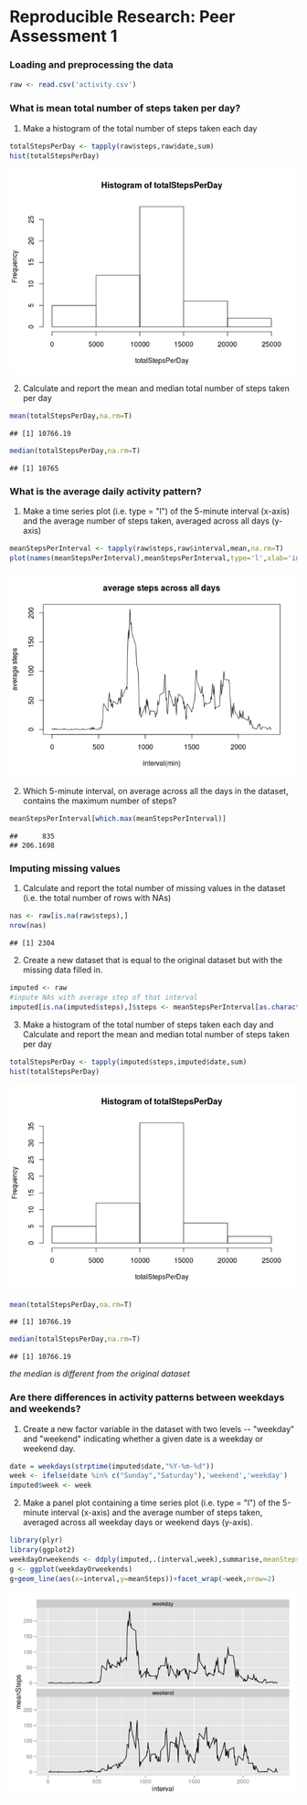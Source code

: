 # Reproducible Research: Peer Assessment 1



### Loading and preprocessing the data


```r
raw <- read.csv('activity.csv')
```

### What is mean total number of steps taken per day?
1. Make a histogram of the total number of steps taken each day


```r
totalStepsPerDay <- tapply(raw$steps,raw$date,sum)
hist(totalStepsPerDay)
```

![](PA1_template_files/figure-html/unnamed-chunk-2-1.png) 

2. Calculate and report the mean and median total number of steps taken per day

```r
mean(totalStepsPerDay,na.rm=T)
```

```
## [1] 10766.19
```

```r
median(totalStepsPerDay,na.rm=T)
```

```
## [1] 10765
```


### What is the average daily activity pattern?
1. Make a time series plot (i.e. type = "l") of the 5-minute interval (x-axis) and the average number of steps taken, averaged across all days (y-axis)

```r
meanStepsPerInterval <- tapply(raw$steps,raw$interval,mean,na.rm=T)
plot(names(meanStepsPerInterval),meanStepsPerInterval,type='l',xlab='interval(min)',ylab='average steps',main='average steps across all days')
```

![](PA1_template_files/figure-html/unnamed-chunk-4-1.png) 


2. Which 5-minute interval, on average across all the days in the dataset, contains the maximum number of steps?

```r
meanStepsPerInterval[which.max(meanStepsPerInterval)]
```

```
##      835 
## 206.1698
```

### Imputing missing values
1. Calculate and report the total number of missing values in the dataset (i.e. the total number of rows with NAs)

```r
nas <- raw[is.na(raw$steps),]
nrow(nas)
```

```
## [1] 2304
```
2. Create a new dataset that is equal to the original dataset but with the missing data filled in.

```r
imputed <- raw
#inpute NAs with average step of that interval
imputed[is.na(imputed$steps),]$steps <- meanStepsPerInterval[as.character(imputed[is.na(imputed$steps),]$interval)]
```
3. Make a histogram of the total number of steps taken each day and Calculate and report the mean and median total number of steps taken per day


```r
totalStepsPerDay <- tapply(imputed$steps,imputed$date,sum)
hist(totalStepsPerDay)
```

![](PA1_template_files/figure-html/unnamed-chunk-8-1.png) 

```r
mean(totalStepsPerDay,na.rm=T)
```

```
## [1] 10766.19
```

```r
median(totalStepsPerDay,na.rm=T)
```

```
## [1] 10766.19
```
*the median is different from the original dataset*


### Are there differences in activity patterns between weekdays and weekends?
1. Create a new factor variable in the dataset with two levels -- "weekday" and "weekend" indicating whether a given date is a weekday or weekend day.

```r
date = weekdays(strptime(imputed$date,"%Y-%m-%d"))
week <- ifelse(date %in% c("Sunday","Saturday"),'weekend','weekday')
imputed$week <- week
```

2. Make a panel plot containing a time series plot (i.e. type = "l") of the 5-minute interval (x-axis) and the average number of steps taken, averaged across all weekday days or weekend days (y-axis).

```r
library(plyr)
library(ggplot2)
weekdayOrweekends <- ddply(imputed,.(interval,week),summarise,meanSteps=mean(steps))
g <- ggplot(weekdayOrweekends)
g+geom_line(aes(x=interval,y=meanSteps))+facet_wrap(~week,nrow=2)
```

![](PA1_template_files/figure-html/unnamed-chunk-10-1.png) 
